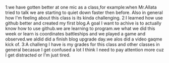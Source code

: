 1:we have gotten better at one mic as a class,for example:when Mr.Allata tried to talk we are starting to quiet down faster then before. Also in general how I'm feeling about this class is its kinda challenging.
2:I learned how use github better and created my first blog.A goal I want to achive is to actually know how to use github.we are learning to program.we what we did this week or learn is coordinates battleships and we played a game and observed.we aldid did a finish blog upgrade day.we alos did a video gaqme kick of.
3:A challeng I have is my grades for this class and other classes in general becasue I get confused a lot I think I need to pay attention more cuz I get distracted or I'm just tired.
